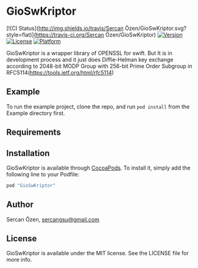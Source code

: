 # GioSwKriptor

[![CI Status](http://img.shields.io/travis/Sercan Özen/GioSwKriptor.svg?style=flat)](https://travis-ci.org/Sercan Özen/GioSwKriptor)
[![Version](https://img.shields.io/cocoapods/v/GioSwKriptor.svg?style=flat)](http://cocoapods.org/pods/GioSwKriptor)
[![License](https://img.shields.io/cocoapods/l/GioSwKriptor.svg?style=flat)](http://cocoapods.org/pods/GioSwKriptor)
[![Platform](https://img.shields.io/cocoapods/p/GioSwKriptor.svg?style=flat)](http://cocoapods.org/pods/GioSwKriptor)

GioSwKriptor is a wrapper library of OPENSSL for swift. But It is  in development process and it just does Diffie-Helman key exchange according to 2048-bit MODP Group with 256-bit Prime Order Subgroup in RFC5114(https://tools.ietf.org/html/rfc5114)

## Example

To run the example project, clone the repo, and run `pod install` from the Example directory first.

## Requirements

## Installation

GioSwKriptor is available through [CocoaPods](http://cocoapods.org). To install
it, simply add the following line to your Podfile:

```ruby
pod "GioSwKriptor"
```

## Author

Sercan Özen, sercangsu@gmail.com

## License

GioSwKriptor is available under the MIT license. See the LICENSE file for more info.
